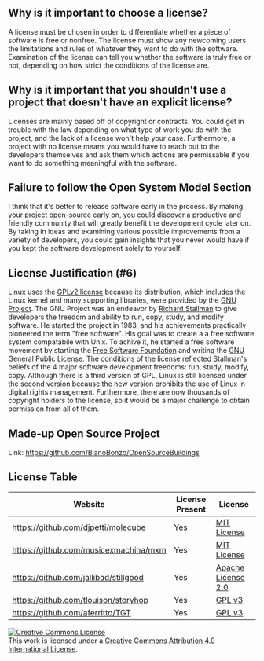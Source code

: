 ## Why is it important to choose a license? 
A license must be chosen in order to differentiate whether a piece of software is free or nonfree. The license must show any newcoming users the limitations and rules of whatever they want to do with the software. Examination of the license can tell you whether the software is truly free or not, depending on how strict the conditions of the license are. 

## Why is it important that you shouldn't use a project that doesn't have an explicit license?
Licenses are mainly based off of copyright or contracts. You could get in trouble with the law depending on what type of work you do with the project, and the lack of a license won't help your case. Furthermore, a project with no license means you would have to reach out to the developers themselves and ask them which actions are permissable if you want to do something meaningful with the software.  

## Failure to follow the Open System Model Section
I think that it's better to release software early in the process. By making your project open-source early on, you could discover a productive and friendly community that will greatly benefit the development cycle later on. By taking in ideas and examining various possible improvements from a variety of developers, you could gain insights that you never would have if you kept the software development solely to yourself. 

## License Justification (#6)
Linux uses the [GPLv2 license](https://en.wikipedia.org/wiki/GNU_General_Public_License#Version_2) because its distribution, which includes the Linux kernel and many supporting libraries, were provided by the [GNU Project](https://en.wikipedia.org/wiki/GNU_Project). The GNU Project was an endeavor by [Richard Stallman](https://en.wikipedia.org/wiki/Richard_Stallman) to give developers the freedom and ability to run, copy, study, and modify software. He started the project in 1983, and his achievements practically pioneered the term "free software". His goal was to create a a free software system compatabile with Unix. To achive it, he started a free software movement by starting the [Free Software Foundation](https://en.wikipedia.org/wiki/Free_Software_Foundation) and writing the [GNU General Public License](https://en.wikipedia.org/wiki/GNU_General_Public_License). The conditions of the license reflected Stallman's beliefs of the 4 major software development freedoms: run, study, modify, copy. Although there is a third version of GPL, Linux is still licensed under the second version because the new version prohibits the use of Linux in digital rights management. Furthermore, there are now thousands of copyright holders to the license, so it would be a major challenge to obtain permission from all of them.

## Made-up Open Source Project 
Link: https://github.com/BianoBonzo/OpenSourceBuildings

## License Table 
| Website | License Present | License |
| --- | --- | --- |
| https://github.com/djpetti/molecube | Yes | [MIT License](https://en.wikipedia.org/wiki/MIT_License) |
| https://github.com/musicexmachina/mxm | Yes | [MIT License](https://en.wikipedia.org/wiki/MIT_License) |
| https://github.com/jallibad/stillgood | Yes | [Apache License 2.0](https://en.wikipedia.org/wiki/Apache_License#Apache_License_2.0) |
| https://github.com/tlouison/storyhop | Yes | [GPL v3](https://en.wikipedia.org/wiki/GNU_General_Public_License#Version_3) |
| https://github.com/aferritto/TGT | Yes | [GPL v3](https://en.wikipedia.org/wiki/GNU_General_Public_License#Version_3) |

<a rel="license" href="http://creativecommons.org/licenses/by/4.0/"><img alt="Creative Commons License" style="border-width:0" src="https://i.creativecommons.org/l/by/4.0/88x31.png" /></a><br />This work is licensed under a <a rel="license" href="http://creativecommons.org/licenses/by/4.0/">Creative Commons Attribution 4.0 International License</a>.

